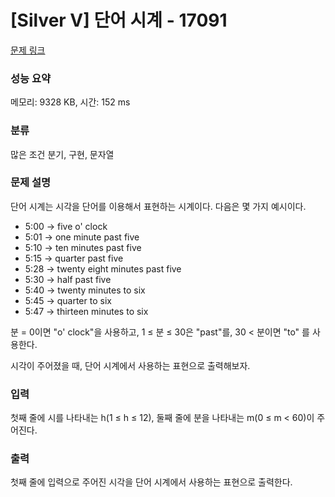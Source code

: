# [Silver V] 단어 시계 - 17091 

[문제 링크](https://www.acmicpc.net/problem/17091) 

### 성능 요약

메모리: 9328 KB, 시간: 152 ms

### 분류

많은 조건 분기, 구현, 문자열

### 문제 설명

<p>단어 시계는 시각을 단어를 이용해서 표현하는 시계이다. 다음은 몇 가지 예시이다.</p>

<ul>
	<li>5:00 → five o' clock</li>
	<li>5:01 → one minute past five</li>
	<li>5:10 → ten minutes past five</li>
	<li>5:15 → quarter past five</li>
	<li>5:28 → twenty eight minutes past five</li>
	<li>5:30 → half past five</li>
	<li>5:40 → twenty minutes to six</li>
	<li>5:45 → quarter to six</li>
	<li>5:47 → thirteen minutes to six</li>
</ul>

<p>분 = 0이면 "o' clock"을 사용하고, 1 ≤ 분 ≤ 30은 "past"를, 30 < 분이면 "to" 를 사용한다.</p>

<p>시각이 주어졌을 때, 단어 시계에서 사용하는 표현으로 출력해보자.</p>

### 입력 

 <p>첫째 줄에 시를 나타내는 h(1 ≤ h ≤ 12), 둘째 줄에 분을 나타내는 m(0 ≤ m < 60)이 주어진다.</p>

### 출력 

 <p>첫째 줄에 입력으로 주어진 시각을 단어 시계에서 사용하는 표현으로 출력한다.</p>

